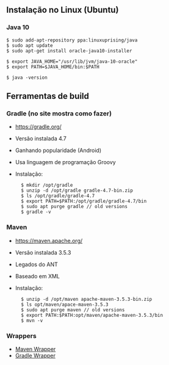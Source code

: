 ## Instalação no Linux (Ubuntu)

### Java 10

    $ sudo add-apt-repository ppa:linuxuprising/java
    $ sudo apt update
    $ sudo apt-get install oracle-java10-installer

    $ export JAVA_HOME="/usr/lib/jvm/java-10-oracle"
    $ export PATH=$JAVA_HOME/bin:$PATH

    $ java -version

## Ferramentas de build

### Gradle (no site mostra como fazer)
- https://gradle.org/ 
- Versão instalada 4.7
- Ganhando popularidade (Android)
- Usa linguagem de programação Groovy
- Instalação:
  
        $ mkdir /opt/gradle
        $ unzip -d /opt/gradle gradle-4.7-bin.zip
        $ ls /opt/gradle/gradle-4.7
        $ export PATH=$PATH:/opt/gradle/gradle-4.7/bin
        $ sudo apt purge gradle // old versions
        $ gradle -v

### Maven
- https://maven.apache.org/
- Versão instalada 3.5.3
- Legados do ANT
- Baseado em XML
- Instalação:

        $ unzip -d /opt/maven apache-maven-3.5.3-bin.zip
        $ ls opt/maven/apace-maven-3.5.3
        $ sudo apt purge maven // old versions
        $ export PATH:$PATH:opt/maven/apache-maven-3.5.3/bin
        $ mvn -v

### Wrappers
- [Maven Wrapper](https://github.com/takari/maven-wrapper)
- [Gradle Wrapper](https://docs.gradle.org/current/userguide/gradle_wrapper.html)
